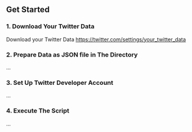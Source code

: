 ## Get Started

### 1. Download Your Twitter Data
Download your Twitter Data https://twitter.com/settings/your_twitter_data

### 2. Prepare Data as JSON file in The Directory
...

### 3. Set Up Twitter Developer Account
...

### 4. Execute The Script
...
